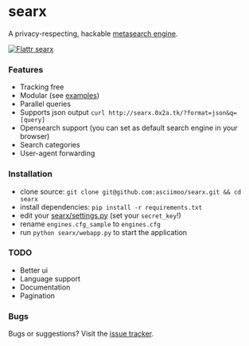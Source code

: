 searx
=====

A privacy-respecting, hackable [metasearch engine](https://en.wikipedia.org/wiki/Metasearch_engine).

[![Flattr searx](http://api.flattr.com/button/flattr-badge-large.png)](https://flattr.com/submit/auto?user_id=asciimoo&url=https://github.com/searx&title=searx&language=&tags=github&category=software)

### Features

* Tracking free
* Modular (see [examples](https://github.com/asciimoo/searx/blob/master/examples))
* Parallel queries
* Supports json output `curl http://searx.0x2a.tk/?format=json&q=[query]`
* Opensearch support (you can set as default search engine in your browser)
* Search categories
* User-agent forwarding

### Installation

* clone source: `git clone git@github.com:asciimoo/searx.git && cd searx`
* install dependencies: `pip install -r requirements.txt`
* edit your [searx/settings.py](https://github.com/asciimoo/searx/blob/master/searx/settings.py) (set your `secret_key`!)
* rename `engines.cfg_sample` to `engines.cfg`
* run `python searx/webapp.py` to start the application

### TODO

* Better ui
* Language support
* Documentation
* Pagination


### Bugs

Bugs or suggestions? Visit the [issue tracker](https://github.com/asciimoo/searx/issues).

